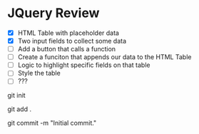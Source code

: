 # JQuery Review

- [X] HTML Table with placeholder data
- [X] Two input fields to collect some data
- [ ] Add a button that calls a function
- [ ] Create a funciton that appends our data to the HTML Table
- [ ] Logic to highlight specific fields on that table
- [ ] Style the table
- [ ] ???

git init

git add .

git commit -m "Initial commit."

